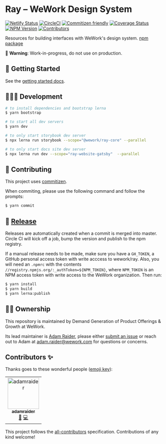 # Ray – WeWork Design System

[![Netlify Status](https://api.netlify.com/api/v1/badges/1fc61cc7-d0e8-4424-977e-8fa3f3a237b2/deploy-status)](https://app.netlify.com/sites/ray-docs/deploys) [![CircleCI](https://circleci.com/gh/wework/ray.svg?style=svg)](https://circleci.com/gh/wework/ray) [![Commitizen friendly](https://img.shields.io/badge/commitizen-friendly-brightgreen.svg)](http://commitizen.github.io/cz-cli/) [![Coverage Status](https://coveralls.io/repos/github/wework/ray/badge.svg?branch=master)](https://coveralls.io/github/wework/ray?branch=master) [![NPM Version](https://img.shields.io/npm/v/@wework/ray-core.svg)](https://www.npmjs.com/package/@wework/ray-core) [![Contributors](https://img.shields.io/github/contributors/wework/ray.svg)](#contributors)

<page-intro>Resources for building interfaces with WeWork's design system. [npm package](https://www.npmjs.com/package/@wework/ray-core)</page-intro>

🚧 **Warning**: Work-in-progress, do not use on production.

## 🐥 Getting Started

See the [getting started docs](https://ray.wework.com/getting-started/).

## 👩🏻‍💻 Development

```bash
# to install dependencies and bootstrap lerna
$ yarn bootstrap

# to start all dev servers
$ yarn dev

# to only start storybook dev server
$ npx lerna run storybook --scope="@wework/ray-core" --parallel

# to only start docs site dev server
$ npx lerna run dev --scope="ray-website-gatsby"  --parallel
```

## 🤖 Contributing

This project uses [commitizen](https://github.com/commitizen/cz-cli).

When commiting, please use the following command and follow the prompts:

```bash
$ yarn commit
```

## 🚀 [Release](https://github.com/wework/ray/releases)

Releases are automatically created when a commit is merged into master. Circle CI will kick off a job, bump the version and publish to the npm registry.

If a manual release needs to be made, make sure you have a `GH_TOKEN`, a GitHub personal access token with write acccess to wework/ray. Also, you will need an `.npmrc` with the contents `//registry.npmjs.org/:_authToken=${NPM_TOKEN}`, where `NPM_TOKEN` is an NPM access token with write access to the WeWork organization. Then run:

```bash
$ yarn install
$ yarn build
$ yarn lerna:publish
```

## 👷🏻‍ Ownership

This repository is maintained by Demand Generation of Product Offerings & Growth at WeWork.

Its lead maintainer is [Adam Raider](https://github.com/adamraider), please either [submit an issue](https://github.com/wework/ray/issues/new) or reach out to Adam at [adam.raider@wework.com](mailto:adam.raider@wework.com) for questions or concerns.

## Contributors ✨

Thanks goes to these wonderful people ([emoji key](https://allcontributors.org/docs/en/emoji-key)):

<!-- ALL-CONTRIBUTORS-LIST:START - Do not remove or modify this section -->
<!-- prettier-ignore -->
<table><tr><td align="center"><a href="https://raider.tech"><img src="https://avatars1.githubusercontent.com/u/6812331?v=4" width="100px;" alt="adamraider"/><br /><sub><b>adamraider</b></sub></a><br /><a href="#maintenance-adamraider" title="Maintenance">🚧</a> <a href="https://github.com/wework/ray/commits?author=adamraider" title="Code">💻</a></td></tr></table>

<!-- ALL-CONTRIBUTORS-LIST:END -->

This project follows the [all-contributors](https://github.com/all-contributors/all-contributors) specification. Contributions of any kind welcome!
